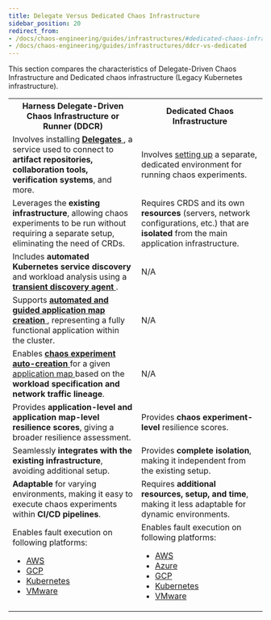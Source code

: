 ```yaml
---
title: Delegate Versus Dedicated Chaos Infrastructure
sidebar_position: 20
redirect_from:
- /docs/chaos-engineering/guides/infrastructures/#dedicated-chaos-infrastructure-versus-harness-delegate-driven-chaos-infrastructure
- /docs/chaos-engineering/guides/infrastructures/ddcr-vs-dedicated
---
```


This section compares the characteristics of Delegate-Driven Chaos Infrastructure and Dedicated chaos infrastructure (Legacy Kubernetes infrastructure).

<table>
  <tr>
    <th>Harness Delegate-Driven Chaos Infrastructure or Runner (DDCR)</th>
    <th>Dedicated Chaos Infrastructure</th>
  </tr>
  <tr>
    <td>Involves installing <a href="https://developer.harness.io/docs/chaos-engineering/guides/infrastructures/types/ddcr#what-is-ddcr"><strong>Delegates</strong> </a>, a service used to connect to <strong>artifact repositories, collaboration tools, verification systems</strong>, and more.</td>
    <td>Involves <a href="https://developer.harness.io/docs/chaos-engineering/guides/infrastructures/types/legacy-infra/kubernetes">setting up</a> a separate, dedicated environment for running chaos experiments.</td>
  </tr>
  <tr>
    <td>Leverages the <strong>existing infrastructure</strong>, allowing chaos experiments to be run without requiring a separate setup, eliminating the need of CRDs.</td>
    <td>Requires CRDS and its own <strong>resources</strong> (servers, network configurations, etc.) that are <strong>isolated</strong> from the main application infrastructure.</td>
  </tr>
  <tr>
    <td>Includes <strong>automated Kubernetes service discovery</strong> and workload analysis using a <a href="https://developer.harness.io/docs/chaos-engineering/guides/service-discovery#how-does-harness-ce-leverage-discovered-services"><strong>transient discovery agent</strong> </a>.</td>
    <td>N/A</td>
  </tr>
  <tr>
    <td>Supports <a href="https://developer.harness.io/docs/chaos-engineering/getting-started/onboarding/"><strong>automated and guided application map creation</strong> </a>, representing a fully functional application within the cluster.</td>
    <td>N/A</td>
  </tr>
  <tr>
    <td>Enables <a href="https://developer.harness.io/docs/chaos-engineering/guides/infrastructures/#auto-create-experiments"><strong>chaos experiment auto-creation</strong> </a> for a given <a href="https://developer.harness.io/docs/platform/application-map/"> application map </a> based on the <strong>workload specification and network traffic lineage</strong>.</td>
    <td>N/A</td>
  </tr>
  <tr>
    <td>Provides <strong>application-level and application map-level resilience scores</strong>, giving a broader resilience assessment.</td>
    <td>Provides <strong>chaos experiment-level</strong> resilience scores.</td>
  </tr>
  <tr>
    <td>Seamlessly <strong>integrates with the existing infrastructure</strong>, avoiding additional setup.</td>
    <td>Provides <strong>complete isolation</strong>, making it independent from the existing setup.</td>
  </tr>
  <tr>
    <td><strong>Adaptable</strong> for varying environments, making it easy to execute chaos experiments within <strong>CI/CD pipelines</strong>.</td>
    <td>Requires <strong>additional resources, setup, and time</strong>, making it less adaptable for dynamic environments.</td>
  </tr>
  <tr>
  <td> Enables fault execution on following platforms:
  <ul><li><a href="https://developer.harness.io/docs/chaos-engineering/faults/chaos-faults/aws/">AWS</a></li>
  <li><a href="https://developer.harness.io/docs/chaos-engineering/faults/chaos-faults/gcp/">GCP</a></li>
  <li><a href="https://developer.harness.io/docs/chaos-engineering/faults/chaos-faults/kubernetes/">Kubernetes</a></li>
  <li><a href="https://developer.harness.io/docs/chaos-engineering/faults/chaos-faults/vmware/">VMware</a></li></ul></td>
  <td> Enables fault execution on following platforms:
  <ul><li><a href="https://developer.harness.io/docs/chaos-engineering/faults/chaos-faults/aws/">AWS</a></li>
  <li><a href="https://developer.harness.io/docs/chaos-engineering/faults/chaos-faults/azure/">Azure</a></li>
  <li><a href="https://developer.harness.io/docs/chaos-engineering/faults/chaos-faults/gcp/">GCP</a></li>
  <li><a href="https://developer.harness.io/docs/chaos-engineering/faults/chaos-faults/kubernetes/">Kubernetes</a></li>
  <li><a href="https://developer.harness.io/docs/chaos-engineering/faults/chaos-faults/vmware/">VMware </a></li></ul></td>
  </tr>
</table>